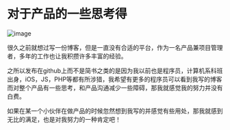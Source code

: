 # 对于产品的一些思考得 #
![image](https://github.com/gytdove/langxdBlog/blob/master/Picture/2018/0723%20back.jpg?raw=true)

很久之前就想过写一份博客，但是一直没有合适的平台，作为一名产品兼项目管理者，多年的工作也让我积攒许多丰富的经验。

之所以发布在github上而不是简书之类的是因为我以前也是程序员，计算机系科班出身，iOS，JS，PHP等都有所涉猎，我希望有更多的程序员可以看到我写的博客而对整个产品有一些思考，和产品沟通减少一些障碍，那我就感觉我的努力并没有白费。

如果在某一个小伙伴在做产品的时候忽然想到我写的并感觉有些用处，那我就感到无比的满足，也是对我努力的一种肯定吧！